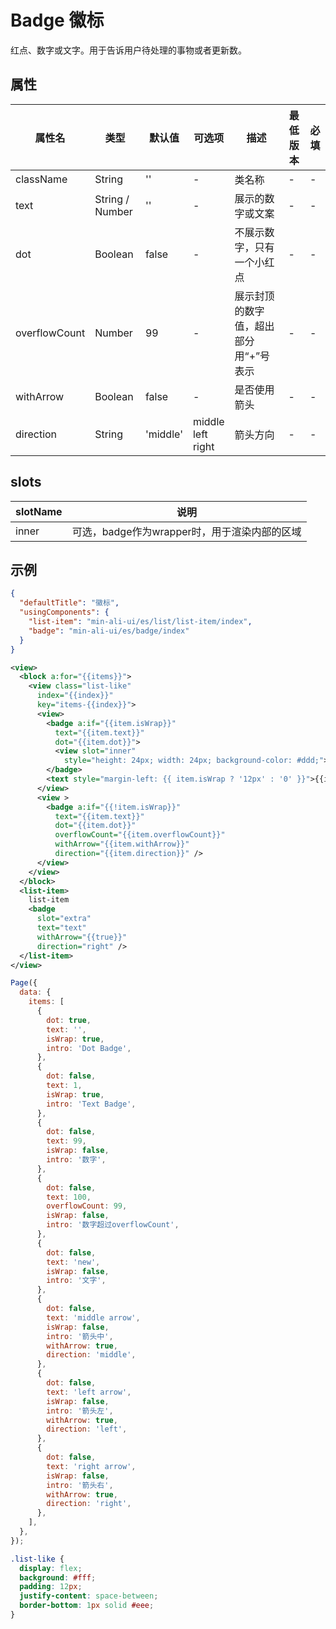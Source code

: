 # Badge 徽标

红点、数字或文字。用于告诉用户待处理的事物或者更新数。


## 属性
| 属性名        | 类型            | 默认值   | 可选项 | 描述                                  | 最低版本 | 必填 |
| ------------- | --------------- | -------- | ------ | ------------------------------------- | -------- | ---- |
| className     | String          | ''       | -      | 类名称                                | -        | -    |
| text          | String / Number | ''       | -      | 展示的数字或文案                      | -        | -    |
| dot           | Boolean         | false    | -      | 不展示数字，只有一个小红点            | -        | -    |
| overflowCount | Number          | 99       | -      | 展示封顶的数字值，超出部分用“+”号表示 | -        | -    |
| withArrow     | Boolean         | false    | -      | 是否使用箭头                          | -        | -    |
| direction     | String          | 'middle' | middle<br/> left<br/> right | 箭头方向                              | -        | -    |
## slots

| slotName | 说明 |
| ---- | ---- |
| inner | 可选，badge作为wrapper时，用于渲染内部的区域 |

## 示例

```json
{
  "defaultTitle": "徽标",
  "usingComponents": {
    "list-item": "min-ali-ui/es/list/list-item/index",
    "badge": "min-ali-ui/es/badge/index"
  }
}
```

```xml
<view>
  <block a:for="{{items}}">
    <view class="list-like" 
      index="{{index}}" 
      key="items-{{index}}">
      <view>
        <badge a:if="{{item.isWrap}}" 
          text="{{item.text}}" 
          dot="{{item.dot}}">
          <view slot="inner" 
            style="height: 24px; width: 24px; background-color: #ddd;"></view>
        </badge>
        <text style="margin-left: {{ item.isWrap ? '12px' : '0' }}">{{item.intro}}</text>
      </view>
      <view >
        <badge a:if="{{!item.isWrap}}" 
          text="{{item.text}}" 
          dot="{{item.dot}}" 
          overflowCount="{{item.overflowCount}}" 
          withArrow="{{item.withArrow}}" 
          direction="{{item.direction}}" />
      </view>
    </view>
  </block>
  <list-item>
    list-item 
    <badge 
      slot="extra"
      text="text" 
      withArrow="{{true}}" 
      direction="right" />
  </list-item>
</view>

```

```javascript
Page({
  data: {
    items: [
      {
        dot: true,
        text: '',
        isWrap: true,
        intro: 'Dot Badge',
      },
      {
        dot: false,
        text: 1,
        isWrap: true,
        intro: 'Text Badge',
      },
      {
        dot: false,
        text: 99,
        isWrap: false,
        intro: '数字',
      },
      {
        dot: false,
        text: 100,
        overflowCount: 99,
        isWrap: false,
        intro: '数字超过overflowCount',
      },
      {
        dot: false,
        text: 'new',
        isWrap: false,
        intro: '文字',
      },
      {
        dot: false,
        text: 'middle arrow',
        isWrap: false,
        intro: '箭头中',
        withArrow: true,
        direction: 'middle',
      },
      {
        dot: false,
        text: 'left arrow',
        isWrap: false,
        intro: '箭头左',
        withArrow: true,
        direction: 'left',
      },
      {
        dot: false,
        text: 'right arrow',
        isWrap: false,
        intro: '箭头右',
        withArrow: true,
        direction: 'right',
      },
    ],
  },
});

```

```css
.list-like {
  display: flex;
  background: #fff;
  padding: 12px;
  justify-content: space-between;
  border-bottom: 1px solid #eee;
}
```